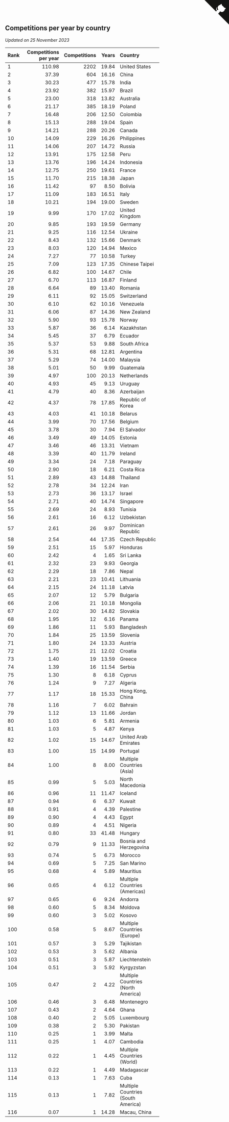 ## Competitions per year by country

*Updated on 25 November 2023*

| Rank | Competitions per year | Competitions | Years | Country |
| :--- | ---: | ---: | ---: | :--- |
| 1 | 110.98 | 2202 | 19.84 | United States |
| 2 | 37.39 | 604 | 16.16 | China |
| 3 | 30.23 | 477 | 15.78 | India |
| 4 | 23.92 | 382 | 15.97 | Brazil |
| 5 | 23.00 | 318 | 13.82 | Australia |
| 6 | 21.17 | 385 | 18.19 | Poland |
| 7 | 16.48 | 206 | 12.50 | Colombia |
| 8 | 15.13 | 288 | 19.04 | Spain |
| 9 | 14.21 | 288 | 20.26 | Canada |
| 10 | 14.09 | 229 | 16.26 | Philippines |
| 11 | 14.06 | 207 | 14.72 | Russia |
| 12 | 13.91 | 175 | 12.58 | Peru |
| 13 | 13.76 | 196 | 14.24 | Indonesia |
| 14 | 12.75 | 250 | 19.61 | France |
| 15 | 11.70 | 215 | 18.38 | Japan |
| 16 | 11.42 | 97 | 8.50 | Bolivia |
| 17 | 11.09 | 183 | 16.51 | Italy |
| 18 | 10.21 | 194 | 19.00 | Sweden |
| 19 | 9.99 | 170 | 17.02 | United Kingdom |
| 20 | 9.85 | 193 | 19.59 | Germany |
| 21 | 9.25 | 116 | 12.54 | Ukraine |
| 22 | 8.43 | 132 | 15.66 | Denmark |
| 23 | 8.03 | 120 | 14.94 | Mexico |
| 24 | 7.27 | 77 | 10.58 | Turkey |
| 25 | 7.09 | 123 | 17.35 | Chinese Taipei |
| 26 | 6.82 | 100 | 14.67 | Chile |
| 27 | 6.70 | 113 | 16.87 | Finland |
| 28 | 6.64 | 89 | 13.40 | Romania |
| 29 | 6.11 | 92 | 15.05 | Switzerland |
| 30 | 6.10 | 62 | 10.16 | Venezuela |
| 31 | 6.06 | 87 | 14.36 | New Zealand |
| 32 | 5.90 | 93 | 15.78 | Norway |
| 33 | 5.87 | 36 | 6.14 | Kazakhstan |
| 34 | 5.45 | 37 | 6.79 | Ecuador |
| 35 | 5.37 | 53 | 9.88 | South Africa |
| 36 | 5.31 | 68 | 12.81 | Argentina |
| 37 | 5.29 | 74 | 14.00 | Malaysia |
| 38 | 5.01 | 50 | 9.99 | Guatemala |
| 39 | 4.97 | 100 | 20.13 | Netherlands |
| 40 | 4.93 | 45 | 9.13 | Uruguay |
| 41 | 4.79 | 40 | 8.36 | Azerbaijan |
| 42 | 4.37 | 78 | 17.85 | Republic of Korea |
| 43 | 4.03 | 41 | 10.18 | Belarus |
| 44 | 3.99 | 70 | 17.56 | Belgium |
| 45 | 3.78 | 30 | 7.94 | El Salvador |
| 46 | 3.49 | 49 | 14.05 | Estonia |
| 47 | 3.46 | 46 | 13.31 | Vietnam |
| 48 | 3.39 | 40 | 11.79 | Ireland |
| 49 | 3.34 | 24 | 7.18 | Paraguay |
| 50 | 2.90 | 18 | 6.21 | Costa Rica |
| 51 | 2.89 | 43 | 14.88 | Thailand |
| 52 | 2.78 | 34 | 12.24 | Iran |
| 53 | 2.73 | 36 | 13.17 | Israel |
| 54 | 2.71 | 40 | 14.74 | Singapore |
| 55 | 2.69 | 24 | 8.93 | Tunisia |
| 56 | 2.61 | 16 | 6.12 | Uzbekistan |
| 57 | 2.61 | 26 | 9.97 | Dominican Republic |
| 58 | 2.54 | 44 | 17.35 | Czech Republic |
| 59 | 2.51 | 15 | 5.97 | Honduras |
| 60 | 2.42 | 4 | 1.65 | Sri Lanka |
| 61 | 2.32 | 23 | 9.93 | Georgia |
| 62 | 2.29 | 18 | 7.86 | Nepal |
| 63 | 2.21 | 23 | 10.41 | Lithuania |
| 64 | 2.15 | 24 | 11.18 | Latvia |
| 65 | 2.07 | 12 | 5.79 | Bulgaria |
| 66 | 2.06 | 21 | 10.18 | Mongolia |
| 67 | 2.02 | 30 | 14.82 | Slovakia |
| 68 | 1.95 | 12 | 6.16 | Panama |
| 69 | 1.86 | 11 | 5.93 | Bangladesh |
| 70 | 1.84 | 25 | 13.59 | Slovenia |
| 71 | 1.80 | 24 | 13.33 | Austria |
| 72 | 1.75 | 21 | 12.02 | Croatia |
| 73 | 1.40 | 19 | 13.59 | Greece |
| 74 | 1.39 | 16 | 11.54 | Serbia |
| 75 | 1.30 | 8 | 6.18 | Cyprus |
| 76 | 1.24 | 9 | 7.27 | Algeria |
| 77 | 1.17 | 18 | 15.33 | Hong Kong, China |
| 78 | 1.16 | 7 | 6.02 | Bahrain |
| 79 | 1.12 | 13 | 11.66 | Jordan |
| 80 | 1.03 | 6 | 5.81 | Armenia |
| 81 | 1.03 | 5 | 4.87 | Kenya |
| 82 | 1.02 | 15 | 14.67 | United Arab Emirates |
| 83 | 1.00 | 15 | 14.99 | Portugal |
| 84 | 1.00 | 8 | 8.00 | Multiple Countries (Asia) |
| 85 | 0.99 | 5 | 5.03 | North Macedonia |
| 86 | 0.96 | 11 | 11.47 | Iceland |
| 87 | 0.94 | 6 | 6.37 | Kuwait |
| 88 | 0.91 | 4 | 4.39 | Palestine |
| 89 | 0.90 | 4 | 4.43 | Egypt |
| 90 | 0.89 | 4 | 4.51 | Nigeria |
| 91 | 0.80 | 33 | 41.48 | Hungary |
| 92 | 0.79 | 9 | 11.33 | Bosnia and Herzegovina |
| 93 | 0.74 | 5 | 6.73 | Morocco |
| 94 | 0.69 | 5 | 7.25 | San Marino |
| 95 | 0.68 | 4 | 5.89 | Mauritius |
| 96 | 0.65 | 4 | 6.12 | Multiple Countries (Americas) |
| 97 | 0.65 | 6 | 9.24 | Andorra |
| 98 | 0.60 | 5 | 8.34 | Moldova |
| 99 | 0.60 | 3 | 5.02 | Kosovo |
| 100 | 0.58 | 5 | 8.67 | Multiple Countries (Europe) |
| 101 | 0.57 | 3 | 5.29 | Tajikistan |
| 102 | 0.53 | 3 | 5.62 | Albania |
| 103 | 0.51 | 3 | 5.87 | Liechtenstein |
| 104 | 0.51 | 3 | 5.92 | Kyrgyzstan |
| 105 | 0.47 | 2 | 4.22 | Multiple Countries (North America) |
| 106 | 0.46 | 3 | 6.48 | Montenegro |
| 107 | 0.43 | 2 | 4.64 | Ghana |
| 108 | 0.40 | 2 | 5.05 | Luxembourg |
| 109 | 0.38 | 2 | 5.30 | Pakistan |
| 110 | 0.25 | 1 | 3.99 | Malta |
| 111 | 0.25 | 1 | 4.07 | Cambodia |
| 112 | 0.22 | 1 | 4.45 | Multiple Countries (World) |
| 113 | 0.22 | 1 | 4.49 | Madagascar |
| 114 | 0.13 | 1 | 7.63 | Cuba |
| 115 | 0.13 | 1 | 7.82 | Multiple Countries (South America) |
| 116 | 0.07 | 1 | 14.28 | Macau, China |


<a href="https://github.com/JustinTimeCuber/wca_statistics" class="github-corner" aria-label="View source on Github"><svg width="80" height="80" viewBox="0 0 250 250" style="fill:#151513; color:#fff; position: absolute; top: 0; border: 0; right: 0;" aria-hidden="true"><path d="M0,0 L115,115 L130,115 L142,142 L250,250 L250,0 Z"></path><path d="M128.3,109.0 C113.8,99.7 119.0,89.6 119.0,89.6 C122.0,82.7 120.5,78.6 120.5,78.6 C119.2,72.0 123.4,76.3 123.4,76.3 C127.3,80.9 125.5,87.3 125.5,87.3 C122.9,97.6 130.6,101.9 134.4,103.2" fill="currentColor" style="transform-origin: 130px 106px;" class="octo-arm"></path><path d="M115.0,115.0 C114.9,115.1 118.7,116.5 119.8,115.4 L133.7,101.6 C136.9,99.2 139.9,98.4 142.2,98.6 C133.8,88.0 127.5,74.4 143.8,58.0 C148.5,53.4 154.0,51.2 159.7,51.0 C160.3,49.4 163.2,43.6 171.4,40.1 C171.4,40.1 176.1,42.5 178.8,56.2 C183.1,58.6 187.2,61.8 190.9,65.4 C194.5,69.0 197.7,73.2 200.1,77.6 C213.8,80.2 216.3,84.9 216.3,84.9 C212.7,93.1 206.9,96.0 205.4,96.6 C205.1,102.4 203.0,107.8 198.3,112.5 C181.9,128.9 168.3,122.5 157.7,114.1 C157.9,116.9 156.7,120.9 152.7,124.9 L141.0,136.5 C139.8,137.7 141.6,141.9 141.8,141.8 Z" fill="currentColor" class="octo-body"></path></svg></a><style>.github-corner:hover .octo-arm{animation:octocat-wave 560ms ease-in-out}@keyframes octocat-wave{0%,100%{transform:rotate(0)}20%,60%{transform:rotate(-25deg)}40%,80%{transform:rotate(10deg)}}@media (max-width:500px){.github-corner:hover .octo-arm{animation:none}.github-corner .octo-arm{animation:octocat-wave 560ms ease-in-out}}</style>
